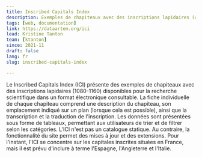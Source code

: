 ```yaml
---
title: Inscribed Capitals Index
description: Exemples de chapiteaux avec des inscriptions lapidaires (ca.1080-1160) disponibles pour la recherche scientifique dans un format électronique consultable
tags: [web, documentation]
link: https://dataartem.org/ici
lead: Kristine Tanton
team: [ktanton]
since: 2021-11 
draft: false
lang: fr
slug: inscribed-capitals-index

---
```



<!-- ajouter bonnes dates, author/project lead? -->

Le Inscribed Capitals Index (ICI) présente des exemples de chapiteaux avec des inscriptions lapidaires (1080-1160) disponibles pour la recherche scientifique dans un format électronique consultable. La fiche individuelle de chaque chapiteau comprend une description du chapiteau, son emplacement indiqué sur un plan (lorsque cela est possible), ainsi que la transcription et la traduction de l'inscription. Les données sont présentées sous forme de tableaux, permettant aux utilisateurs de trier et de filtrer selon les catégories. L'ICI n'est pas un catalogue statique. Au contraire, la fonctionnalité du site permet des mises à jour et des extensions. Pour l'instant, l'ICI se concentre sur les capitales inscrites situées en France, mais il est prévu d'inclure à terme l'Espagne, l'Angleterre et l'Italie.
